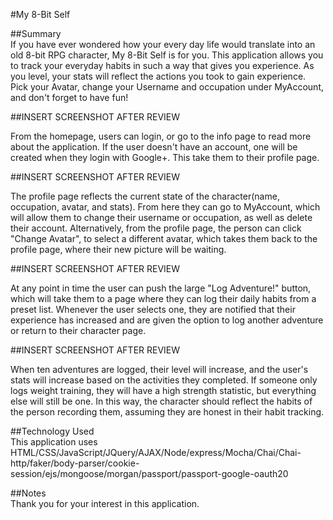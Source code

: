 #My 8-Bit Self

##Summary </br>
If you have ever wondered how your every day life would translate into an old 8-bit RPG character, My 8-Bit Self is for you.  This application allows you to track your everyday habits in such a way that gives you experience.  As you level, your stats will reflect the actions you took to gain experience.  Pick your Avatar, change your Username and occupation under MyAccount, and don't forget to have fun!

##INSERT SCREENSHOT AFTER REVIEW

From the homepage, users can login, or go to the info page to read more about the application.  If the user doesn't have an account, one will be created when they login with Google+. This take them to their profile page.

##INSERT SCREENSHOT AFTER REVIEW

The profile page reflects the current state of the character(name, occupation, avatar, and stats).  From here they can go to MyAccount, which will allow them to change their username or occupation, as well as delete their account. Alternatively, from the profile page, the person can click "Change Avatar", to select a different avatar, which takes them back to the profile page, where their new picture will be waiting.

##INSERT SCREENSHOT AFTER REVIEW

At any point in time the user can push the large "Log Adventure!"  button, which will take them to a page where they can log their daily habits from a preset list.  Whenever the user selects one, they are notified that their experience has increased and are given the option to log another adventure or return to their character page.

##INSERT SCREENSHOT AFTER REVIEW

When ten adventures are logged, their level will increase, and the user's stats will increase based on the activities they completed.  If someone only logs weight training, they will have a high strength statistic, but everything else will still be one.  In this way, the character should reflect the habits of the person recording them, assuming they are honest in their habit tracking.

##Technology Used</br>
This application uses HTML/CSS/JavaScript/JQuery/AJAX/Node/express/Mocha/Chai/Chai-http/faker/body-parser/cookie-session/ejs/mongoose/morgan/passport/passport-google-oauth20

##Notes</br>
Thank you for your interest in this application.